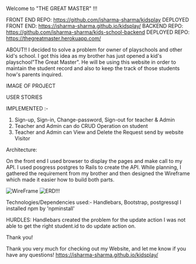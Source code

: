  Welcome to "THE GREAT MASTER" !!!

FRONT END REPO: https://github.com/isharma-sharma/kidsplay
DEPLOYED FRONT END: https://isharma-sharma.github.io/kidsplay/
BACKEND REPO: https://github.com/isharma-sharma/kids-school-backend
DEPLOYED REPO: https://thegreatmaster.herokuapp.com/

  ABOUT!!
I decided to solve a problem for owner of playschools and other kid's school.
I got this idea as my brother has just opened a kid's playschool"The Great Master".
He will be using this website in order to maintain the student record and also to keep the track of those students how's parents inquired.

IMAGE OF PROJECT

USER STORIES

IMPLEMENTED :-
1. Sign-up, Sign-in, Change-password, Sign-out for teacher & Admin
2. Teacher and Admin can do CRUD Operation on student
3. Teacher and Admin can View and Delete the Request send by website Visitor

Architecture:

On the front end I used browser to display the pages and make call to my API.
I used posgress postgres to Rails to create the API. While planning, I gathered
the requirement from my brother and then designed the Wireframe which made it easier
how to build both parts.

![WireFrame](https://user-images.githubusercontent.com/27626771/28446920-d48c1e7a-6d9b-11e7-84ef-ac7b6c798834.jpg)
![ERD!!!](https://user-images.githubusercontent.com/27626771/28446922-d793b844-6d9b-11e7-9d86-e649ddcd0002.jpg)

 Technologies/Dependencies used:-
 Handlebars, Bootstrap, postgressql
 I installed npm by 'npminstall'

HURDLES:
Handlebars created the problem for the update action I was not able to get the right
student.id to do update action on.

Thank you!

Thank you very much for checking out my Website, and let me know if you have any questions! https://isharma-sharma.github.io/kidsplay/
